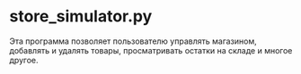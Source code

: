 # store_simulator.py

 Эта программа позволяет пользователю управлять магазином, добавлять и удалять товары, просматривать остатки на складе и многое другое.
